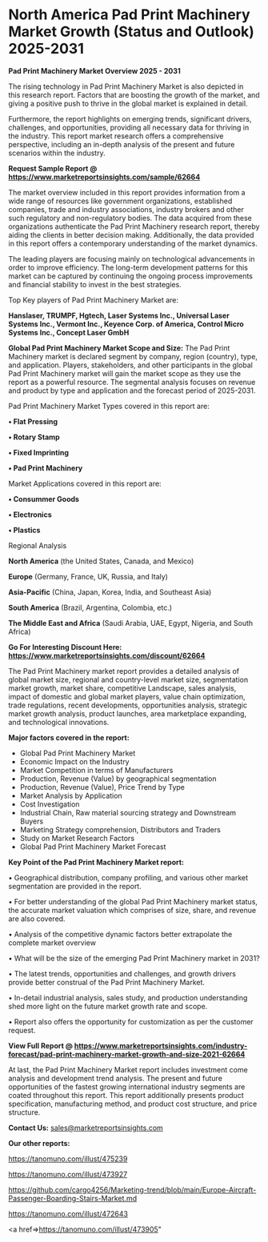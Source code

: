  # North America Pad Print Machinery Market Growth (Status and Outlook) 2025-2031

<Strong> Pad Print Machinery Market Overview 2025 - 2031</strong>

The rising technology in Pad Print Machinery Market is also depicted in this research report. Factors that are boosting the growth of the market, and giving a positive push to thrive in the global market is explained in detail.

Furthermore, the report highlights on emerging trends, significant drivers, challenges, and opportunities, providing all necessary data for thriving in the industry. This report market research offers a comprehensive perspective, including an in-depth analysis of the present and future scenarios within the industry.

<strong>Request Sample Report @ <a href=https://www.marketreportsinsights.com/sample/62664>https://www.marketreportsinsights.com/sample/62664</a></strong>

The market overview included in this report provides information from a wide range of resources like government organizations, established companies, trade and industry associations, industry brokers and other such regulatory and non-regulatory bodies. The data acquired from these organizations authenticate the Pad Print Machinery research report, thereby aiding the clients in better decision making. Additionally, the data provided in this report offers a contemporary understanding of the market dynamics.

The leading players are focusing mainly on technological advancements in order to improve efficiency. The long-term development patterns for this market can be captured by continuing the ongoing process improvements and financial stability to invest in the best strategies.

Top Key players of Pad Print Machinery Market are:

<strong>Hanslaser, TRUMPF, Hgtech, Laser Systems Inc., Universal Laser Systems Inc., Vermont Inc., Keyence Corp. of America, Control Micro Systems Inc., Concept Laser GmbH</strong>

<strong><b>Global Pad Print Machinery Market Scope and Size:</b></strong>
The Pad Print Machinery market is declared segment by company, region (country), type, and application. Players, stakeholders, and other participants in the global Pad Print Machinery market will gain the market scope as they use the report as a powerful resource. The segmental analysis focuses on revenue and product by type and application and the forecast period of 2025-2031.

Pad Print Machinery Market Types covered in this report are:

<strong>• Flat Pressing

• Rotary Stamp

• Fixed Imprinting

• Pad Print Machinery</strong>

Market Applications covered in this report are:

<strong>• Consummer Goods

• Electronics

• Plastics</strong> 

Regional Analysis

<strong>North America</strong> (the United States, Canada, and Mexico)

<strong>Europe</strong> (Germany, France, UK, Russia, and Italy)

<strong>Asia-Pacific</strong> (China, Japan, Korea, India, and Southeast Asia)

<strong>South America</strong> (Brazil, Argentina, Colombia, etc.)

<strong>The Middle East and Africa</strong> (Saudi Arabia, UAE, Egypt, Nigeria, and South Africa)

<strong>Go For Interesting Discount Here: <a href=https://www.marketreportsinsights.com/discount/62664>https://www.marketreportsinsights.com/discount/62664</a></strong>

The Pad Print Machinery market report provides a detailed analysis of global market size, regional and country-level market size, segmentation market growth, market share, competitive Landscape, sales analysis, impact of domestic and global market players, value chain optimization, trade regulations, recent developments, opportunities analysis, strategic market growth analysis, product launches, area marketplace expanding, and technological innovations.

<strong><b>Major factors covered in the report:</b></strong>
<ul>
  <li>Global Pad Print Machinery Market </li>
  <li>Economic Impact on the Industry</li>
  <li>Market Competition in terms of Manufacturers</li>
  <li>Production, Revenue (Value) by geographical segmentation</li>
  <li>Production, Revenue (Value), Price Trend by Type</li>
  <li>Market Analysis by Application</li>
  <li>Cost Investigation</li>
  <li>Industrial Chain, Raw material sourcing strategy and Downstream Buyers</li>
  <li>Marketing Strategy comprehension, Distributors and Traders</li>
  <li>Study on Market Research Factors</li>
  <li>Global Pad Print Machinery Market Forecast</li>
</ul>

<strong><b>Key Point of the Pad Print Machinery Market report:</b></strong>

• Geographical distribution, company profiling, and various other market segmentation are provided in the report.

• For better understanding of the global Pad Print Machinery market status, the accurate market valuation which comprises of size, share, and revenue are also covered.

• Analysis of the competitive dynamic factors better extrapolate the complete market overview

• What will be the size of the emerging Pad Print Machinery market in 2031?

• The latest trends, opportunities and challenges, and growth drivers provide better construal of the Pad Print Machinery Market.

• In-detail industrial analysis, sales study, and production understanding shed more light on the future market growth rate and scope.

• Report also offers the opportunity for customization as per the customer request.

<strong><b>View Full Report @ <a href=https://www.marketreportsinsights.com/industry-forecast/pad-print-machinery-market-growth-and-size-2021-62664>https://www.marketreportsinsights.com/industry-forecast/pad-print-machinery-market-growth-and-size-2021-62664</a></b></strong>


At last, the Pad Print Machinery Market report includes investment come analysis and development trend analysis. The present and future opportunities of the fastest growing international industry segments are coated throughout this report. This report additionally presents product specification, manufacturing method, and product cost structure, and price structure.

<strong>Contact Us:</strong>
sales@marketreportsinsights.com

<strong>Our other reports:</strong>

<a href=https://tanomuno.com/illust/475239>https://tanomuno.com/illust/475239</a>

<a href=https://tanomuno.com/illust/473927>https://tanomuno.com/illust/473927</a>

<a href=https://github.com/cargo4256/Marketing-trend/blob/main/Europe-Aircraft-Passenger-Boarding-Stairs-Market.md>https://github.com/cargo4256/Marketing-trend/blob/main/Europe-Aircraft-Passenger-Boarding-Stairs-Market.md</a>

<a href=https://tanomuno.com/illust/472643>https://tanomuno.com/illust/472643</a>

<a href=>https://tanomuno.com/illust/473905</a>"

